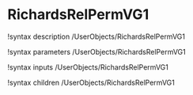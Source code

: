 <!-- MOOSE Documentation Stub: Remove this when content is added. -->

# RichardsRelPermVG1

!syntax description /UserObjects/RichardsRelPermVG1

!syntax parameters /UserObjects/RichardsRelPermVG1

!syntax inputs /UserObjects/RichardsRelPermVG1

!syntax children /UserObjects/RichardsRelPermVG1
